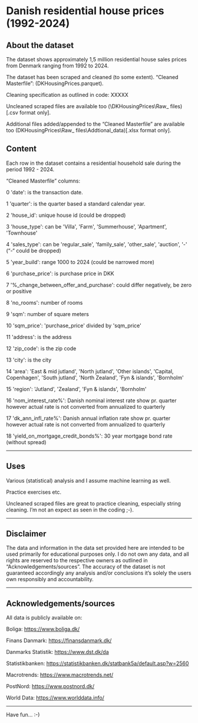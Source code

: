 # Danish residential house prices (1992-2024)

## About the dataset

The dataset shows approximately 1,5 million residential house sales prices from Denmark ranging from 1992 to 2024. 

The dataset has been scraped and cleaned (to some extent). “Cleaned Masterfile”: (DKHousingPrices.parquet). 

Cleaning specification as outlined in code: XXXXX

Uncleaned scraped files are available too (\DKHousingPrices\Raw_ files) [.csv format only].

Additional files added/appended to the “Cleaned Masterfile” are available too (DKHousingPrices\Raw_ files\Addtional_data)[.xlsx format only].

## Content
Each row in the dataset contains a residential household sale during the period 1992 - 2024.

“Cleaned Masterfile” columns:

0 'date': is the transaction date.

1 'quarter': is the quarter based a standard calendar year.

2 'house_id': unique house id (could be dropped)

3 'house_type': can be 'Villa', 'Farm', 'Summerhouse', 'Apartment', 'Townhouse'

4 'sales_type': can be 'regular_sale', 'family_sale', 'other_sale', 'auction', '-' (“-“ could be dropped)

5 'year_build': range 1000 to 2024 (could be narrowed more)

6 'purchase_price': is purchase price in DKK

7 '%_change_between_offer_and_purchase': could differ negatively, be zero or positive

8 'no_rooms': number of rooms

9 'sqm': number of square meters

10 'sqm_price': 'purchase_price' divided by 'sqm_price'

11 'address': is the address

12 'zip_code': is the zip code

13 'city': is the city

14 'area': 'East & mid jutland', 'North jutland', 'Other islands', 'Capital, Copenhagen', 'South jutland', 'North Zealand', 'Fyn & islands', 'Bornholm'

15 'region': 'Jutland', 'Zealand', 'Fyn & islands', 'Bornholm'

16 'nom_interest_rate%': Danish nominal interest rate show pr. quarter however actual rate is not converted from annualized to quarterly

17 'dk_ann_infl_rate%': Danish annual inflation rate show pr. quarter however actual rate is not converted from annualized to quarterly 

18 'yield_on_mortgage_credit_bonds%': 30 year mortgage bond rate (without spread)

*************************************

## Uses

Various (statistical) analysis and I assume machine learning as well. 

Practice exercises etc. 

Uncleaned scraped files are great to practice cleaning, especially string cleaning. I’m not an expect as seen in the coding ;-).

*************************************

## Disclaimer
The data and information in the data set provided here are intended to be used primarily for educational purposes only. I do not own any data, and all rights are reserved to the respective owners as outlined in “Acknowledgements/sources”. The accuracy of the dataset is not guaranteed accordingly any analysis and/or conclusions it’s solely the users own responsibly and accountability.

*************************************

## Acknowledgements/sources 

All data is publicly available on:

Boliga: https://www.boliga.dk/

Finans Danmark: https://finansdanmark.dk/

Danmarks Statistik: https://www.dst.dk/da

Statistikbanken: https://statistikbanken.dk/statbank5a/default.asp?w=2560

Macrotrends: https://www.macrotrends.net/

PostNord: https://www.postnord.dk/

World Data: https://www.worlddata.info/

*************************************

Have fun… :-)
